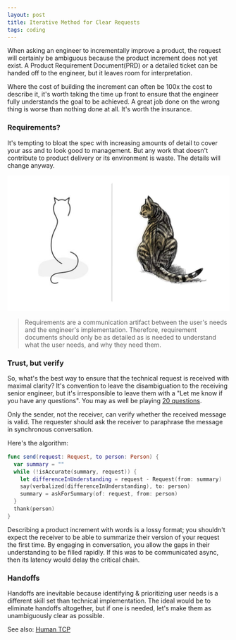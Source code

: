 ```yaml
---
layout: post
title: Iterative Method for Clear Requests
tags: coding
---
```


When asking an engineer to incrementally improve a product, the request will certainly be ambiguous because the product increment does not yet exist. A Product Requirement Document(PRD) or a detailed ticket can be handed off to the engineer, but it leaves room for interpretation.

Where the cost of building the increment can often be 100x the cost to describe it, it's worth taking the time up front to ensure that the engineer fully understands the goal to be achieved. A great job done on the wrong thing is worse than nothing done at all. It's worth the insurance. 

### Requirements?

It's tempting to bloat the spec with increasing amounts of detail to cover your ass and to look good to management. But any work that doesn't contribute to product delivery or its environment is waste. The details will change anyway.

![cat-drawing](/assets/cat-drawing.png)

> Requirements are a communication artifact between the user's needs and the engineer's implementation. Therefore, requirement documents should only be as detailed as is needed to understand what the user needs, and why they need them.

### Trust, but verify

So, what's the best way to ensure that the technical request is received with maximal clarity? It's convention to leave the disambiguation to the receiving senior engineer, but it's irresponsible to leave them with a "Let me know if you have any questions". You may as well be playing [20 questions](https://www.youtube.com/watch?v=-DhYcvp3ZfE). 

Only the sender, not the receiver, can verify whether the received message is valid. The requester should ask the receiver to paraphrase the message in synchronous conversation. 

Here's the algorithm:

``` swift
func send(request: Request, to person: Person) {
  var summary = ""
  while (!isAccurate(summary, request)) {
    let differenceInUnderstanding = request - Request(from: summary)
    say(verbalized(differenceInUnderstanding), to: person)
    summary = askForSummary(of: request, from: person)
  }
  thank(person)
}

```

Describing a product increment with words is a lossy format; you shouldn't expect the receiver to be able to summarize their version of your request the first time. By engaging in conversation, you allow the gaps in their understanding to be filled rapidly. If this was to be communicated async, then its latency would delay the critical chain.

### Handoffs

Handoffs are inevitable because identifying & prioritizing user needs is a different skill set than technical implementation. The ideal would be to eliminate handoffs altogether, but if one is needed, let's make them as unambiguously clear as possible.


See also: [Human TCP](https://www.june.kim/human-tcp)